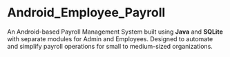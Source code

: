 # Android_Employee_Payroll
An Android-based Payroll Management System built using **Java** and **SQLite** with separate modules for Admin and Employees. Designed to automate and simplify payroll operations for small to medium-sized organizations.
